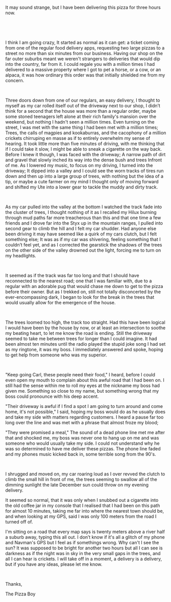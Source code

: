 It may sound strange, but I have been delivering this pizza for three hours now.

 

 

I think I am going crazy, It started as normal as it can get: a ticket coming from one of the regular food delivery apps, requesting two large pizzas to a street no more than six minutes from our business. Having our shop on the far outer suburbs meant we weren't strangers to deliveries that would dip into the country, far from it. I could regale you with a million times I had delivered to a massive property where I got to pet a horse, or a cow, or an alpaca, it was how ordinary this order was that initially shielded me from my concern.

 

Three doors down from one of our regulars, an easy delivery, I thought to myself as my car rolled itself out of the driveway next to our shop, I didn’t think for a second that the house was more than a regular order, maybe some stoned teenagers left alone at their rich family's mansion over the weekend, but nothing I hadn't seen a million times. Even turning on the street, I was met with the same thing I had been met with a million times; Trees, the calls of magpies and kookaburras, and the cacophony of a million crickets chirruping en masse as if to entirely overwhelm my sense of hearing. It took little more than five minutes of driving, with me thinking that if I could take it slow, I might be able to sneak a cigarette on the way back. Before I knew it though, I was faced with the driveway; A narrow path of dirt and gravel that slowly inched its way into the dense bush and trees Infront of me. As I lowered my music, to focus on my driving, I turned into the driveway; It dipped into a valley and I could see the worn tracks of tires run down and then up into a large group of trees, with nothing but the idea of a tip, or maybe a cute farmer on my mind I thought only of moving forward and shifted my Ute into a lower gear to tackle the muddy and dirty track.

 

As my car pulled into the valley at the bottom I watched the track fade into the cluster of trees, I thought nothing of it as I recalled my Hilux burning through mud paths far more treacherous than this and that one time a few friends and I drove far into the Styx up in the mountain ranges, I pulled into second gear to climb the hill and I felt my car shudder. Had anyone else been driving it may have seemed like a quirk of my cars clutch, but I felt something else; It was as if my car was shivering, feeling something that I couldn’t feel yet, and as I corrected the gearstick the shadows of the trees on the other side of the valley drowned out the light, forcing me to turn on my headlights.

 

It seemed as if the track was far too long and that I should have reconnected to the nearest road; one that I was familiar with, due to a regular with an adorable pug that would chase me down to get to the pizza before their owner. But as I trekked on, still not totally disconcerted by the ever-encompassing dark, I began to look for the break in the trees that would usually allow for the emergence of the house.

 

The trees loomed too high, the track too straight. Had this have been logical I would have been by the house by now, or at least an intersection to soothe my beating heart, to let me know the road is ending. Still the driveway seemed to take me between trees for longer than I could imagine. It had been almost ten minutes until the radio played the stupid joke song I had set as my ringtone, it was my boss. I immediately answered and spoke, hoping to get help from someone who was my superior.

 

"Keep going Carl, these people need their food," I heard, before I could even open my mouth to complain about this awful road that I had been on. I still had the sense within me to roll my eyes at the nickname my boss had given me. Something so close to my name, but something wrong that my boss could pronounce with his deep accent.

"Their driveway is awful if I find a spot I am going to turn around and come home, it's not possible," I said, hoping my boss would do as he usually does and take my side with matters regarding customers. I heard a pause far too long over the line and was met with a phrase that almost froze my blood;

"They were promised a meal," The sound of a dead phone line met me after that and shocked me, my boss was never one to hang up on me and was someone who would usually take my side. I could not understand why he was so determined to have me deliver these pizzas. The phone line faded and my phones music kicked back in, some terrible song from the 90's.

 

I shrugged and moved on, my car roaring loud as I over revved the clutch to climb the small hill in front of me, the trees seeming to swallow all of the dimming sunlight the late December sun could throw on my evening delivery.

It seemed so normal, that it was only when I snubbed out a cigarette into the old coffee jar in my console that I realised that I had been on this path for almost 10 minutes, taking me far into where the nearest town should be, and when looking at my GPS, said I was only 100 meters from the road I turned off of.

I'm sitting on a road that every map says is twenty meters above a river half a suburb away, typing this all out. I don’t know if it's all a glitch of my phone and Navman's GPS but I feel as if somethings wrong. Why can't I see the sun? It was supposed to be bright for another two hours but all I can see is darkness as if the night was in sky in the very small gaps in the trees, and all I can hear is crickets. I will take off in a moment, a delivery is a delivery, but if you have any ideas, please let me know.

 

Thanks,

The Pizza Boy